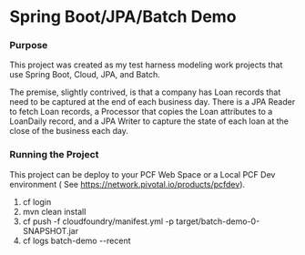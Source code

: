 # Spring Boot/JPA/Batch Demo
### Purpose
This project was created as my test harness modeling work
projects that use Spring Boot, Cloud, JPA, and Batch.

The premise, slightly contrived, is that a company has Loan records that need to be captured at 
the end of each business day. There is a JPA Reader to fetch Loan records, a Processor that 
copies the Loan attributes to a LoanDaily record, and a JPA Writer to capture the state of 
each loan at the close of the business each day.


### Running the Project

This project can be deploy to your PCF Web Space or a Local PCF Dev environment ( 
See https://network.pivotal.io/products/pcfdev).

1. cf login
2. mvn clean install
3. cf push -f cloudfoundry/manifest.yml -p target/batch-demo-0-SNAPSHOT.jar
4. cf logs batch-demo --recent




